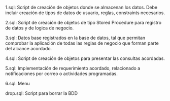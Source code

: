 1.sql: Script de creación de objetos donde se almacenan los datos. Debe incluir creación de tipos de datos de usuario, reglas, constraints necesarios.

2.sql: Script de creación de objetos de tipo Stored Procedure para registro de datos y de logica de negocio.

3.sql: Datos base registrados en la base de datos, tal que permitan comprobar la aplicación de todas las reglas de negocio que forman parte del alcance acordado.

4.sql: Script de creación de objetos para presentar las consultas acordadas.

5.sql: Implementación de requerimiento acordado, relacionado a notificaciones por correo o actividades programadas.

6.sql: Menu

drop.sql: Script para borrar la BDD